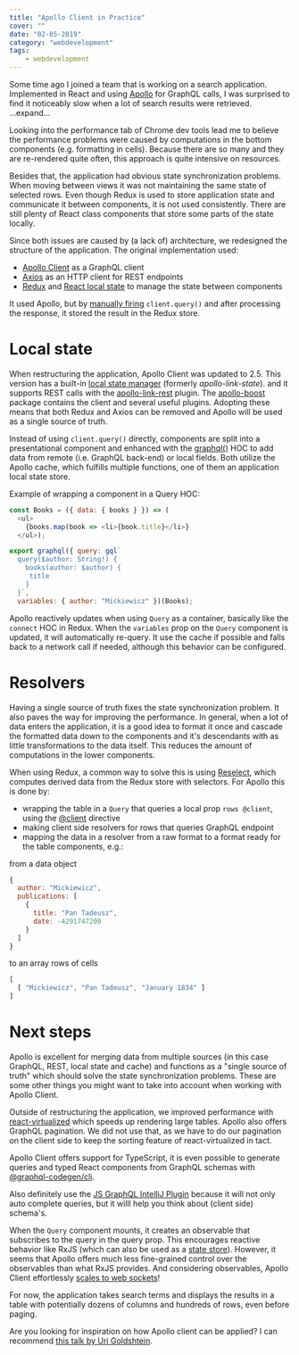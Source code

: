 ```yaml
---
title: "Apollo Client in Practice"
cover: ""
date: "02-05-2019"
category: "webdevelopment"
tags:
    - webdevelopment
---
```


Some time ago I joined a team that is working on a search application. Implemented in React and using [Apollo](https://www.apollographql.com/) for 
GraphQL calls, I was surprised to find it noticeably slow when a lot of search results were retrieved. ...expand...

Looking into the performance tab of Chrome dev tools lead me to believe the performance problems were caused by 
computations in the bottom components (e.g. formatting in cells). Because there are so many and they are 
re-rendered quite often, this approach is quite intensive on resources.

Besides that, the application had obvious state synchronization problems. When moving between views it was not  maintaining the same state of selected rows. Even though Redux is used to store application state and communicate it between components, it is not used consistently. There are still plenty of React class components that store some parts of the state locally. 

Since both issues are caused by (a lack of) architecture, we redesigned the structure of the application. The original implementation used:

* [Apollo Client](https://www.apollographql.com) as a GraphQL client
* [Axios](https://github.com/axios/axios) as an HTTP client for REST endpoints
* [Redux](https://redux.js.org) and [React local state](https://reactjs.org/docs/hooks-reference.html#usestate) to manage the state between components

It used Apollo, but by [manually firing](https://www.apollographql.com/docs/react/essentials/queries#manual-query) `client.query()` and 
after processing the response, it stored the result in the Redux store.

# Local state

When restructuring the application, Apollo Client was updated to 2.5. This version has a built-in [local state manager](https://www.apollographql.com/docs/react/essentials/local-state)
(formerly *apollo-link-state*). and it supports REST calls with the [apollo-link-rest](https://www.apollographql.com/docs/link/links/rest) plugin. 
The [apollo-boost](https://github.com/apollographql/apollo-client/tree/master/packages/apollo-boost) package contains the 
client and several useful plugins. Adopting these means that both Redux and Axios can be removed and Apollo will be used as a single source of truth.

Instead of using `client.query()` directly, components are split into a presentational component and enhanced with the 
[graphql()](https://www.apollographql.com/docs/react/api/react-apollo#graphql) HOC to add data from remote (i.e. GraphQL 
back-end) or local fields. Both utilize the Apollo cache, which fulfills multiple functions, one of them an application local state store.

Example of wrapping a component in a Query HOC:

```javascript
const Books = ({ data: { books } }) => (
  <ul>
    {books.map(book => <li>{book.title}</li>}
  </ul>);

export graphql({ query: gql`
  query($author: String!) {
    books(author: $author) {
     title
    }
  }`, 
  variables: { author: "Mickiewicz" })(Books);
```

Apollo reactively updates when using `Query` as a container, basically like the `connect` HOC in Redux. When 
the `variables` prop on the `Query` component is updated, it will automatically re-query. It use the cache if possible and
 falls back to a network call if needed, although this behavior can be configured.

# Resolvers

Having a single source of truth fixes the state synchronization problem. It also paves the way for improving the 
performance. In general, when a lot of data enters the application, it is a good idea to format it once and cascade the 
formatted data down to the components and it's descendants with as little transformations to the data itself. This 
reduces the amount of computations in the lower components. 

When using Redux, a common way to solve this is using 
[Reselect](https://github.com/reduxjs/reselect), which computes derived data from the Redux store with selectors. For 
Apollo this is done by:
* wrapping the table in a `Query` that queries a local prop `rows @client`, using the [@client](https://www.apollographql.com/docs/react/essentials/local-state) directive
* making client side resolvers for rows that queries GraphQL endpoint
* mapping the data in a resolver from a raw format to a format ready for the table components, e.g.:

from a data object
 
```javascript
{ 
  author: "Mickiewicz", 
  publications: [ 
    { 
      title: "Pan Tadeusz",
      date: -4291747200 
    } 
  ] 
}
``` 

to an array rows of cells
  
```javascript
[
  [ "Mickiewicz", "Pan Tadeusz", "January 1834" ]
]
```

# Next steps

Apollo is excellent for merging data from multiple sources (in this case GraphQL, REST, local state and cache) and 
functions as a "single source of truth" which should solve the state synchronization problems. These are some other 
things you might want to take into account when working with Apollo Client.

Outside of restructuring the application, we improved performance with [react-virtualized](https://github.com/bvaughn/react-virtualized) which speeds up rendering
large tables. Apollo also offers GraphQL pagination. We did not use that, as we
have to do our pagination on the client side to keep the sorting feature of react-virtualized in tact.

Apollo Client offers support for TypeScript, it is even possible to generate queries and typed React components from 
GraphQL schemas with [@graphql-codegen/cli](https://graphql-code-generator.com/).

Also definitely use the [JS GraphQL IntelliJ Plugin](https://jimkyndemeyer.github.io/js-graphql-intellij-plugin/) because 
it will not only auto complete queries, but it willl help you think about (client side) schema's.

When the `Query` component mounts, it creates an observable that subscribes to the query in the query prop. This 
encourages reactive behavior like RxJS (which can also be used as a [state store](https://github.com/mdvanes/realtime-planner)). 
However, it seems that Apollo offers much less fine-grained control over the observables than what RxJS provides. And considering observables, Apollo Client 
effortlessly [scales to web sockets](https://www.apollographql.com/docs/link/links/ws)!

For now, the application takes search terms and displays the results in a table with potentially dozens of columns and hundreds of rows, even before paging.


Are you looking for inspiration on how Apollo client can be applied? I can recommend [this talk by Uri Goldshtein](https://www.youtube.com/watch?v=g6Mhm9W76jY). 
